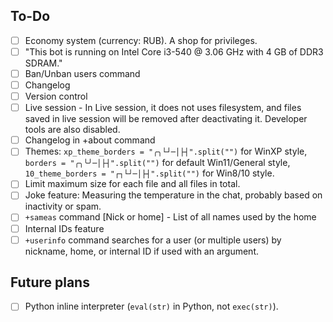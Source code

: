 ## To-Do
- [ ] Economy system (currency: RUB). A shop for privileges.
- [ ] "This bot is running on Intel Core i3-540 @ 3.06 GHz with 4 GB of DDR3 SDRAM."
- [ ] Ban/Unban users command
- [ ] Changelog
- [ ] Version control
- [ ] Live session - In Live session, it does not uses filesystem, and files saved in live session will be removed after deactivating it. Developer tools are also disabled.
- [ ] Changelog in +about command
- [ ] Themes: `xp_theme_borders = "╭╮└┘─│├┤".split("")` for WinXP style, `borders = "╭╮╰╯─│├┤".split("")` for default Win11/General style, `10_theme_borders = "┌┐└┘─│├┤".split("")` for Win8/10 style.
- [ ] Limit maximum size for each file and all files in total.
- [ ] Joke feature: Measuring the temperature in the chat, probably based on inactivity or spam.
- [ ] `+sameas` command [Nick or home] - List of all names used by the home
- [ ] Internal IDs feature
- [ ] `+userinfo` command searches for a user (or multiple users) by nickname, home, or internal ID if used with an argument.

## Future plans
- [ ] Python inline interpreter (`eval(str)` in Python, not `exec(str)`).

